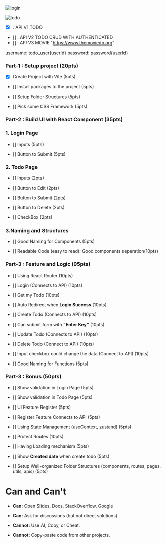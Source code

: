 ![login](./image/login.jpg "login")

![todo](./image/todo.jpg "todo")

- [x] : API V1 TODO
- [] : API V2 TODO CRUD WITH AUTHENTICATED
- [] : API V3 MOVIE "https://www.themoviedb.org"

username: todo_user{userId}
password: password{userId}

### Part-1 : Setup project (20pts)

- [x] Create Project with Vite (5pts)

- [] Install packages to the project (5pts)

- [] Setup Folder Structures (5pts)

- [] Pick some CSS Framework (5pts)

### Part-2 : Build UI with React Component (35pts)

### 1. Login Page

- [] Inputs (5pts)

- [] Button to Submit (5pts)

### 2. Todo Page

- [] Inputs (2pts)

- [] Button to Edit (2pts)

- [] Button to Submit (2pts)

- [] Button to Delete (2pts)

- [] CheckBox (2pts)

### 3.Naming and Structures

- [] Good Naming for Components (5pts)

- [] Readable Code (easy to read): Good components seperation(10pts)

### Part-3 : Feature and Logic (95pts)

- [] Using React Router (10pts)

- [] Login (Connects to API) (10pts)

- [] Get my Todo (10pts)

- [] Auto Redirect when **Login Success** (10pts)

- [] Create Todo (Connects to API) (10pts)

- [] Can submit form with **"Enter Key"** (10pts)

- [] Update Todo (Connects to API) (10pts)

- [] Delete Todo (Connect to API) (10pts)

- [] Input checkbox could change the data (Connect to API) (10pts)

- [] Good Naming for Functions (5pts)

### Part-3 : Bonus (50pts)

- [] Show validation in Login Page (5pts)

- [] Show validation in Todo Page (5pts)

- [] UI Feature Register (5pts)

- [] Register Feature Connects to API (5pts)

- [] Using State Management (useContext, zustand) (5pts)

- [] Protect Routes (10pts)

- [] Having Loading mechanism (5pts)

- [] Show **Created date** when create todo (5pts)

- [] Setup Well-organized Folder Structures (components, routes, pages, utils, apis) (5pts)

# Can and Can't

- **Can:** Open Slides, Docs, StackOverflow, Google

- **Can:** Ask for discussions (but not direct solutions).
- **Cannot:** Use AI, Copy, or Cheat.
- **Cannot:** Copy-paste code from other projects.